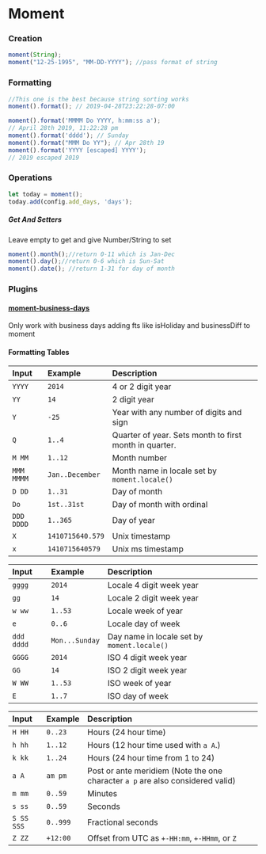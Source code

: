 # Moment

### Creation

```js
moment(String);
moment("12-25-1995", "MM-DD-YYYY"); //pass format of string 
```

### Formatting

```javascript
//This one is the best because string sorting works
moment().format(); // 2019-04-28T23:22:28-07:00

moment().format('MMMM Do YYYY, h:mm:ss a'); 
// April 28th 2019, 11:22:28 pm
moment().format('dddd'); // Sunday
moment().format("MMM Do YY"); // Apr 28th 19
moment().format('YYYY [escaped] YYYY');     
// 2019 escaped 2019
```

### Operations

```javascript
let today = moment();
today.add(config.add_days, 'days');
```

##### Get And Setters

Leave empty to get and give Number/String to set

```js
moment().month();//return 0-11 which is Jan-Dec
moment().day();//return 0-6 which is Sun-Sat
moment().date(); //return 1-31 for day of month
```

### Plugins

#### [moment-business-days](https://github.com/kalmecak/moment-business-days)

Only work with business days adding fts like isHoliday and businessDiff to moment

#### Formatting Tables

| Input      | Example          | Description                                            |
| :--------- | :--------------- | :----------------------------------------------------- |
| `YYYY`     | `2014`           | 4 or 2 digit year                                      |
| `YY`       | `14`             | 2 digit year                                           |
| `Y`        | `-25`            | Year with any number of digits and sign                |
| `Q`        | `1..4`           | Quarter of year. Sets month to first month in quarter. |
| `M MM`     | `1..12`          | Month number                                           |
| `MMM MMMM` | `Jan..December`  | Month name in locale set by `moment.locale()`          |
| `D DD`     | `1..31`          | Day of month                                           |
| `Do`       | `1st..31st`      | Day of month with ordinal                              |
| `DDD DDDD` | `1..365`         | Day of year                                            |
| `X`        | `1410715640.579` | Unix timestamp                                         |
| `x`        | `1410715640579`  | Unix ms timestamp                                      |

| Input      | Example        | Description                                 |
| :--------- | :------------- | :------------------------------------------ |
| `gggg`     | `2014`         | Locale 4 digit week year                    |
| `gg`       | `14`           | Locale 2 digit week year                    |
| `w ww`     | `1..53`        | Locale week of year                         |
| `e`        | `0..6`         | Locale day of week                          |
| `ddd dddd` | `Mon...Sunday` | Day name in locale set by `moment.locale()` |
| `GGGG`     | `2014`         | ISO 4 digit week year                       |
| `GG`       | `14`           | ISO 2 digit week year                       |
| `W WW`     | `1..53`        | ISO week of year                            |
| `E`        | `1..7`         | ISO day of week                             |

| Input      | Example  | Description                                                  |
| :--------- | :------- | :----------------------------------------------------------- |
| `H HH`     | `0..23`  | Hours (24 hour time)                                         |
| `h hh`     | `1..12`  | Hours (12 hour time used with `a A`.)                        |
| `k kk`     | `1..24`  | Hours (24 hour time from 1 to 24)                            |
| `a A`      | `am pm`  | Post or ante meridiem (Note the one character `a p` are also considered valid) |
| `m mm`     | `0..59`  | Minutes                                                      |
| `s ss`     | `0..59`  | Seconds                                                      |
| `S SS SSS` | `0..999` | Fractional seconds                                           |
| `Z ZZ`     | `+12:00` | Offset from UTC as `+-HH:mm`, `+-HHmm`, or `Z`               |